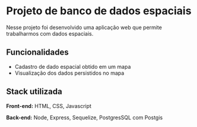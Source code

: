 
# Projeto de banco de dados espaciais

Nesse projeto foi desenvolvido uma aplicação web que permite trabalharmos com dados espaciais.


## Funcionalidades

- Cadastro de dado espacial obtido em um mapa
- Visualização dos dados persistidos no mapa



## Stack utilizada

**Front-end:** HTML, CSS, Javascript

**Back-end:** Node, Express, Sequelize, PostgresSQL com Postgis




 

